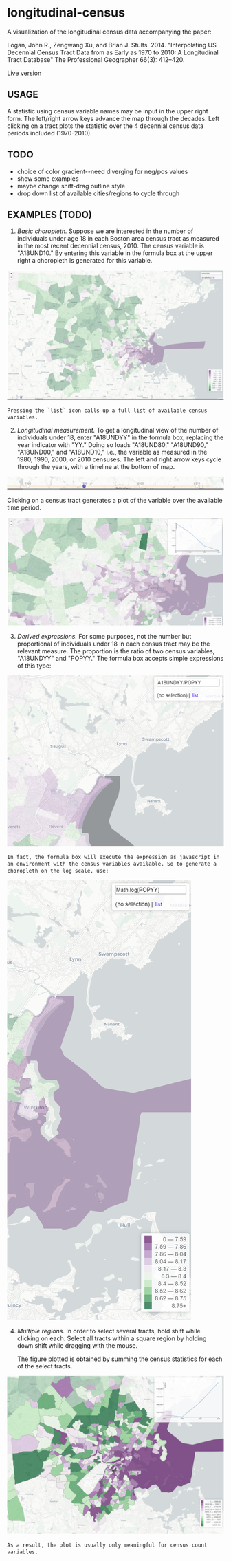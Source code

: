 # longitudinal-census

A visualization of the longitudinal census data accompanying the paper:

Logan, John R., Zengwang Xu, and Brian J. Stults. 2014. "Interpolating US Decennial Census Tract Data from as Early as 1970 to 2010: A Longitudinal Tract Database" The Professional Geographer 66(3): 412–420.

[Live version](https://htmlpreview.github.io/?https://github.com/haben-michael/longitudinal-census/blob/master/census.html)

## USAGE
A statistic using census variable names may be input in the upper right form. The left/right arrow keys advance the map through the decades. Left clicking on a tract plots the statistic over the 4 decennial census data periods included (1970-2010).

## TODO
  * choice of color gradient--need diverging for neg/pos values
  * show some examples
  * maybe change shift-drag outline style
  * drop down list of available cities/regions to cycle through

## EXAMPLES (TODO)
1. *Basic choropleth.* Suppose we are interested in the number of individuals under age 18 in each Boston area census tract as measured in the most recent decennial census, 2010. The census variable is "A18UND10." By entering this variable in the formula box at the upper right a choropleth is generated for this variable.

![](./img/ex2.png)

    Pressing the `list` icon calls up a full list of available census variables.

2. *Longitudinal measurement.* To get a longitudinal view of the number of individuals under 18, enter "A18UNDYY" in the formula box, replacing the year indicator with "YY." Doing so loads  "A18UND80," "A18UND90," "A18UND00," and "A18UND10," i.e., the variable as measured in the 1980, 1990, 2000, or 2010 censuses. The left and right arrow keys cycle through the years, with a timeline at the bottom of map.

![](./img/ex3.png)

 Clicking on a census tract generates a plot of the variable over the available time period.

![](./img/ex4.png)

3. *Derived expressions.* For some purposes, not the number but proportional of individuals under 18 in each census tract may be the relevant measure. The proportion is the ratio of two census variables, "A18UNDYY" and "POPYY." The formula box accepts simple expressions of this type:

![](./img/ex5.png)

    In fact, the formula box will execute the expression as javascript in an environment with the census variables available. So to generate a choropleth on the log scale, use:

![](./img/ex6.png)

4. *Multiple regions.* In order to select several tracts, hold shift while clicking on each. Select all tracts within a square region by holding down shift while dragging with the mouse.

    The figure plotted is obtained by summing the census statistics for each of the select tracts.

![](./img/ex7.png)

    As a result, the plot is usually only meaningful for census count variables.
